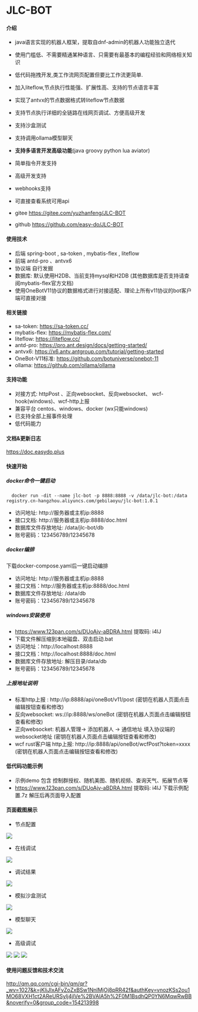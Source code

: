 # JLC-BOT

#### 介绍

* java语言实现的机器人框架，提取自dnf-admin的机器人功能独立迭代
* 使用门槛低、不需要精通某种语言、只需要有最基本的编程经验和网络相关知识
* 低代码拖拽开发,类工作流网页配置但要比工作流更简单.
* 加入liteflow,节点执行性能强、扩展性高、支持的节点语言丰富
* 实现了antvx的节点数据格式转liteflow节点数据
* 支持节点执行详细的全链路在线网页调试、方便高级开发
* 支持沙盒测试
* 支持调用ollama模型聊天
* **支持多语言开发高级功能**(java groovy python lua aviator)
* 简单指令开发支持
* 高级开发支持
* webhooks支持
* 可直接查看系统可用api

* gitee https://gitee.com/yuzhanfeng/JLC-BOT
* github https://github.com/easy-do/JLC-BOT

#### 使用技术

- 后端 spring-boot , sa-token , mybatis-flex , liteflow 
- 前端 antd-pro 、antvx6
- 协议端 自行发掘
- 数据库: 默认使用H2DB、当前支持mysql和H2DB (其他数据库是否支持请查阅mybatis-flex官方文档)
- 使用OneBotV11协议的数据格式进行对接适配、理论上所有v11协议的bot客户端可直接对接


#### 相关链接
- sa-token: https://sa-token.cc/
- mybatis-flex: https://mybatis-flex.com/
- liteflow: https://liteflow.cc/
- antd-pro: https://pro.ant.design/docs/getting-started/
- antvx6: https://x6.antv.antgroup.com/tutorial/getting-started
- OneBot-V11标准: https://github.com/botuniverse/onebot-11
- ollama: https://github.com/ollama/ollama


#### 支持功能

- 对接方式: httpPost 、正向websocket、反向websocket、 wcf-hook(windows)、wcf-http上报
- 兼容平台 centos、windows、docker (wx只能windows)
- 已支持全部上报事件处理
- 低代码能力

#### 文档&更新日志

https://doc.easydo.plus


#### 快速开始

##### docker命令一键启动

``` shell
  docker run -dit --name jlc-bot -p 8888:8888 -v /data/jlc-bot:/data registry.cn-hangzhou.aliyuncs.com/gebilaoyu/jlc-bot:1.0.1
```
* 访问地址: http://服务器或主机ip:8888
* 接口文档: http://服务器或主机ip:8888/doc.html
* 数据库文件存放地址: /data/jlc-bot/db
* 账号密码：123456789/12345678

##### docker编排

下载docker-compose.yaml后一键启动编排 

* 访问地址: http://服务器或主机ip:8888 
* 接口文档：http://服务器或主机ip:8888/doc.html
* 数据库文件存放地址: /data/db
* 账号密码：123456789/12345678

##### windows安装使用

* https://www.123pan.com/s/DUoAjv-aBDRA.html 提取码: i4lJ
* 下载文件解压缩到本地磁盘、双击启动.bat 
* 访问地址：http://localhost:8888
* 接口文档：http://localhost:8888/doc.html
* 数据库文件存放地址: 解压目录/data/db
* 账号密码：123456789/12345678

##### 上报地址说明

* 标准http上报 : http://ip:8888/api/oneBot/v11/post (密钥在机器人页面点击编辑按钮查看和修改)
* 反向websocket: ws://ip:8888/ws/oneBot (密钥在机器人页面点击编辑按钮查看和修改)
* 正向websocket: 机器人管理-> 添加机器人 -> 通信地址 填入协议端的websocket地址 (密钥在机器人页面点击编辑按钮查看和修改)
* wcf rust客户端 http上报: http://ip:8888/api/oneBot/wcfPost?token=xxxx (密钥在机器人页面点击编辑按钮查看和修改)

#### 低代码功能示例

* 示例demo 包含 控制群授权、随机美图、随机视频、查询天气、拓展节点等
* https://www.123pan.com/s/DUoAjv-aBDRA.html 提取码: i4lJ  下载示例配置.7z 解压后再页面导入配置

#### 页面截图展示

* 节点配置

<img src="./img/img.png">

* 在线调试

<img src="./img/img_1.png">

* 调试结果

<img src="./img/img_2.png">

* 模拟沙盒测试

<img src="./img/img_3.png">

* 模型聊天

<img src="./img/img_4.png">

* 高级调试

<img src="./img/img_5.png">
<img src="./img/img_6.png">
<img src="./img/img_7.png">

#### 使用问题反馈和技术交流

http://qm.qq.com/cgi-bin/qm/qr?_wv=1027&k=jKliJIxAFvZoZxBSw1NnlMjOj8pRR42f&authKey=vnozKSs2ou1MO68VXH1ct2AReURSyIj4jlVe%2BVAlA5h%2F0M1BsdhQP0YN6MqwRwBB&noverify=0&group_code=154213998






